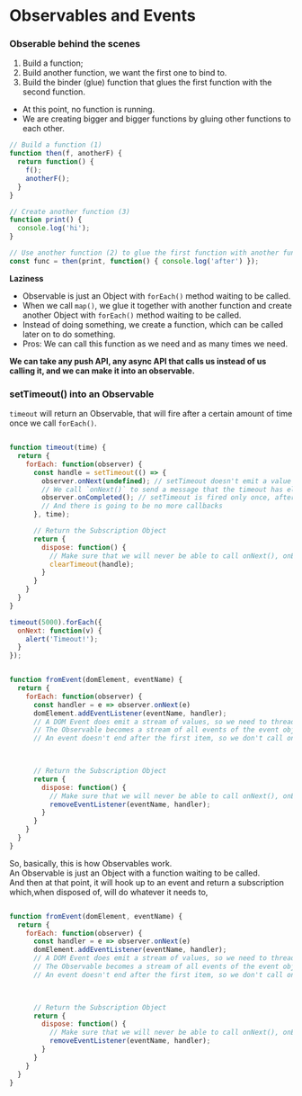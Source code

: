 # Observables and Events

### Obserable behind the scenes


1. Build a function;
2. Build another function, we want the first one to bind to.
3. Build the binder (glue) function that glues the first function with the second function.
- At this point, no function is running.
- We are creating bigger and bigger functions by gluing other functions to each other.


```js
// Build a function (1)
function then(f, anotherF) {
  return function() {
    f();
    anotherF();
  }
}

// Create another function (3)
function print() {
  console.log('hi');
}

// Use another function (2) to glue the first function with another function (3) that we want to run afterwards
const func = then(print, function() { console.log('after') });

```

**Laziness**

- Observable is just an Object with `forEach()` method waiting to be called.
- When we call `map()`, we glue it together with another function and create another Object with `forEach()` method waiting to be called.
- Instead of doing something, we create a function, which can be called later on to do something.
- Pros: We can call this function as we need and as many times we need.


**We can take any push API, any async API that calls us instead of us calling it, and we can make it into an observable.**



### setTimeout() into an Observable

`timeout` will return an Observable, that will fire after a certain amount of time once we call `forEach()`.

```js

function timeout(time) {
  return {
    forEach: function(observer) {
      const handle = setTimeout(() => {
        observer.onNext(undefined); // setTimeout doesn't emit a value
        // We call `onNext()` to send a message that the timeout has elapsed to the Observable
        observer.onCompleted(); // setTimeout is fired only once, after certain amount of time
        // And there is going to be no more callbacks
      }, time);

      // Return the Subscription Object
      return {
        dispose: function() {
          // Make sure that we will never be able to call onNext(), onError, onCompleted
          clearTimeout(handle);
        }
      }
    }
  }
}

timeout(5000).forEach({
  onNext: function(v) {
    alert('Timeout!');
  }
});

```


```js

function fromEvent(domElement, eventName) {
  return {
    forEach: function(observer) {
      const handler = e => observer.onNext(e)
      domElement.addEventListener(eventName, handler);
      // A DOM Event does emit a stream of values, so we need to thread along an event object that is given to us
      // The Observable becomes a stream of all events of the event objects that the handler would have been called with.
      // An event doesn't end after the first item, so we don't call onCompleted().
      


      // Return the Subscription Object
      return {
        dispose: function() {
          // Make sure that we will never be able to call onNext(), onError, onCompleted
          removeEventListener(eventName, handler);
        }
      }
    }
  }
}
```

So, basically, this is how Observables work.  
An Observable is just an Object with a function waiting to be called.  
And then at that point, it will hook up to an event and return a subscription which,when disposed of, will do whatever it needs to,



```js

function fromEvent(domElement, eventName) {
  return {
    forEach: function(observer) {
      const handler = e => observer.onNext(e)
      domElement.addEventListener(eventName, handler);
      // A DOM Event does emit a stream of values, so we need to thread along an event object that is given to us
      // The Observable becomes a stream of all events of the event objects that the handler would have been called with.
      // An event doesn't end after the first item, so we don't call onCompleted().
      


      // Return the Subscription Object
      return {
        dispose: function() {
          // Make sure that we will never be able to call onNext(), onError, onCompleted
          removeEventListener(eventName, handler);
        }
      }
    }
  }
}
```
